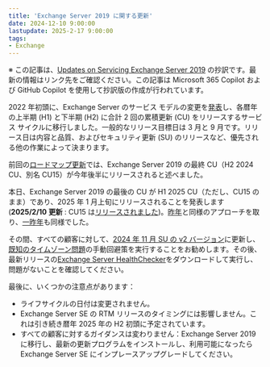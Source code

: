 ```yaml
---
title: 'Exchange Server 2019 に関する更新'
date: 2024-12-10 9:00:00
lastupdate: 2025-2-17 9:00:00
tags: 
- Exchange
---
```


※ この記事は、[Updates on Servicing Exchange Server 2019](https://techcommunity.microsoft.com/blog/exchange/updates-on-servicing-exchange-server-2019/4355545) の抄訳です。最新の情報はリンク先をご確認ください。この記事は Microsoft 365 Copilot および GitHub Copilot を使用して抄訳版の作成が行われています。

2022 年初頭に、Exchange Server のサービス モデルの変更を[発表](https://techcommunity.microsoft.com/t5/exchange-team-blog/released-2022-h1-cumulative-updates-for-exchange-server/ba-p/3285026)し、各暦年の上半期 (H1) と下半期 (H2) に合計 2 回の累積更新 (CU) をリリースするサービス サイクルに移行しました。一般的なリリース目標日は 3 月と 9 月です。リリース日は内容と品質、およびセキュリティ更新 (SU) のリリースなど、優先される他の作業によって決まります。

前回の[ロードマップ更新](https://techcommunity.microsoft.com/blog/exchange/exchange-server-roadmap-update/4132742)では、Exchange Server 2019 の最終 CU（H2 2024 CU、別名 CU15）が今年後半にリリースされると述べました。

本日、Exchange Server 2019 の最後の CU が H1 2025 CU（ただし、CU15 のまま）であり、2025 年 1 月上旬にリリースされることを発表します (**2025/2/10 更新** : CU15 は[リリースされました](https://jpmessaging.github.io/blog/released-2025-h1-cumulative-update-for-exchange-server/))。[昨年](https://techcommunity.microsoft.com/blog/exchange/servicing-exchange-server-2019/3989195)と同様のアプローチを取り、[一昨年](https://techcommunity.microsoft.com/t5/exchange-team-blog/servicing-exchange-server/ba-p/3676996)も同様でした。

その間、すべての顧客に対して、[2024 年 11 月 SU の v2 バージョン](https://techcommunity.microsoft.com/blog/exchange/re-release-of-november-2024-exchange-server-security-update-packages/4341892)に更新し、[既知のタイムゾーン問題](https://support.microsoft.com/topic/time-zone-exception-occurs-after-installing-exchange-server-november-2024-su-version-1-or-version-2-851b3005-6d39-49a9-a6b5-5b4bb42a606f)の手動回避策を実行することをお勧めします。その後、最新リリースの[Exchange Server HealthChecker](https://aka.ms/HealthChecker)をダウンロードして実行し、問題がないことを確認してください。

最後に、いくつかの注意点があります：

- ライフサイクルの日付は変更されません。
- Exchange Server SE の RTM リリースのタイミングには影響しません。これは引き続き暦年 2025 年の H2 初頭に予定されています。
- すべての顧客に対するガイダンスは変わりません：Exchange Server 2019 に移行し、最新の更新プログラムをインストールし、利用可能になったら Exchange Server SE にインプレースアップグレードしてください。
